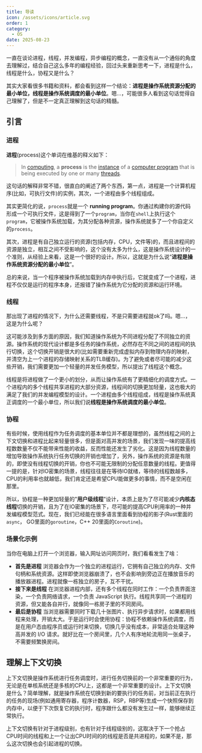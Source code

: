 ```yaml
---
title: 导读
icon: /assets/icons/article.svg
order: 1
category:
  - OS
date: 2025-08-23
---
```


一直在谈论进程，线程，并发编程，异步编程的概念，一直没有从一个通俗的角度去理解过，结合自己这么多年的编程经验，回过头来重新思考一下，进程是什么，线程是什么，协程又是什么？

其实大家看很多书籍和资料，都会看到这样一个结论：**进程是操作系统资源分配的最小单位，线程是操作系统调度的最小单位**。嗯...，可能很多人看到这句话觉得自己理解了，但是不一定真正理解到这句话的精髓。

## 引言

### 进程

 **进程**(process)这个单词在维基的释义如下：

> In [computing](https://en.wikipedia.org/wiki/Computing), a **process** is the [instance](https://en.wikipedia.org/wiki/Instance_(computer_science)) of a [computer program](https://en.wikipedia.org/wiki/Computer_program) that is being executed by one or many [threads](https://en.wikipedia.org/wiki/Thread_(computing)).

这句话的解释非常不错，很直白的阐述了两个东西，第一点，进程是一个计算机程序(比如，可执行文件)的实例，其次，一个进程由多个线程组成。

其实更简化的说，`process`就是一个 **running program**。你通过构建你的源代码形成一个可执行文件，这是得到了一个`program`，当你在`shell`上执行这个`program`，它被操作系统加载，为其分配各种资源，操作系统就多了一个你自定义的`process`。

其次，进程是有自己独立运行的资源(包括内存，CPU，文件等)的，而且进程间的资源是独立，相互之间不受影响的，这个没有太多为什么，这是操作系统设计的一个准则，从经验上来看，这是一个很好的设计。所以，这就是为什么说“**进程是操作系统资源分配的最小单位**”。

总的来说，当一个程序被操作系统加载到内存中执行后，它就变成了一个进程，进程不仅仅是运行的程序本身，还报错了操作系统为它分配的资源和运行环境。

### 线程

那出现了进程的情况下，为什么还需要线程，不是只需要进程就ok了吗。嗯...，这是为什么呢？

这可能涉及到多方面的原因，我们知道操作系统为不同进程分配了不同独立的资源。操作系统的现代设计都是多任务的操作系统，必然存在不同之间的进程间的执行切换，这个切换开销是很大的(比如需要重新完成虚拟内存到物理内存的映射，并清空为上一个进程的存储映射关系的TLB缓存)。为了避免或者尽可能的减少这些开销，我们需要更加一个轻量的并发任务模型，所以提出了线程这个概念。

线程是将进程做了一个更小的划分，从而让操作系统有了更精细化的调度方式。一个进程内的多个线程共享进程的大部分资源，线程间的切换更加轻量，这也极大的满足了我们的并发编程模型的设计。一个进程由多个线程组成，线程是操作系统真正调度的一个最小单位，所以我们说**线程是操作系统调度的最小单位**。

### 协程

有些时候，使用线程作为任务调度的基本单位并不都是理想的，虽然线程之间的上下文切换和进程比起来轻量很多，但是面对高并发的场景，我们发现一味的提高线程数数量不仅不能带来性能的收益，反而性能还发生了劣化。这是因为线程数量的增加导致操作系统执行任务切换的开销也增加了，另外，操作系统的资源是有限的，即使没有线程切换的开销，你也不可能无限制的分配任意数量的线程。更值得一提的是，针对IO密集的场景，线程往往是在等待IO就绪，等待的线程数越多，CPU的利用率也就越低，我们肯定还是希望CPU能做更多的事情，而不是空闲在那里。

所以，协程是一种更加轻量的"**用户级线程**”设计，本质上是为了尽可能减少**内核态线程**切换的开销，且为了在IO密集的场景下，尽可能的提高CPU利用率的一种并发编程模型范式。现在，我们已经能在很多语言里面看到协程的影子(Rust里面的`async`， GO里面的`goroutine`，C++ 20里面的`Coroutine`)。

### 场景化示例

当你在电脑上打开一个浏览器，输入网址访问网页时，我们看看发生了啥：

- **首先是进程**
  浏览器会作为一个独立的进程运行，它拥有自己独立的内存、文件句柄和系统资源。这样即使浏览器崩溃了，也不会影响到旁边正在播放音乐的播放器进程。进程就像一栋独立的房子，互不干扰。
- **接下来是线程**
  在浏览器进程内部，还有多个线程在同时工作：一个负责界面渲染，一个负责网络请求，一个负责 JavaScript 执行。线程共享同一个进程的资源，但又能各自并行，就像同一栋房子里的不同房间。
- **最后是协程**
  当浏览器需要同时下载几十张图片、执行异步请求时，如果都用线程来处理，开销太大。于是运行时会使用协程：协程不依赖操作系统调度，而是在用户态由程序员或运行时来切换，切换几乎没有成本，非常适合处理这种高并发的 I/O 请求。就好比在一个房间里，几个人有序地轮流用同一张桌子，不需要频繁换房间。

## 理解上下文切换

上下文切换是操作系统进行任务调度时，进行任务切换前的一个非常重要的行为，无论是在单核系统还是多核的CPU上，这都是一个非常重要的设计。上下文切换是什么？简单理解，就是操作系统在切换到新的要执行的任务前，对当前正在执行的任务的现场(例如通用寄存器，程序计数器，RSP，RBP等)生成一个快照保存到内存中，以便于下次恢复它的执行时，程序跟什么都没有发生过一样，能够继续正常执行。

上下文切换有针对于进程级别，也有针对于线程级别的，这取决于下一个抢占CPU时间的线程和上一个让出CPU时间的的线程是否是共进程的，如果不是，那么这次切换也会引起进程的切换。

